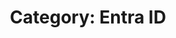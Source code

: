 ---
layout: category
title: "Category: Entra ID"
description: Showing all posts with the category 'Entra ID' to make it easier for you to find all the GeekWolf posts that you're interested in
category: entra-id
permalink: /category/entra-id/
image: /android-chrome-192x192.png
---
